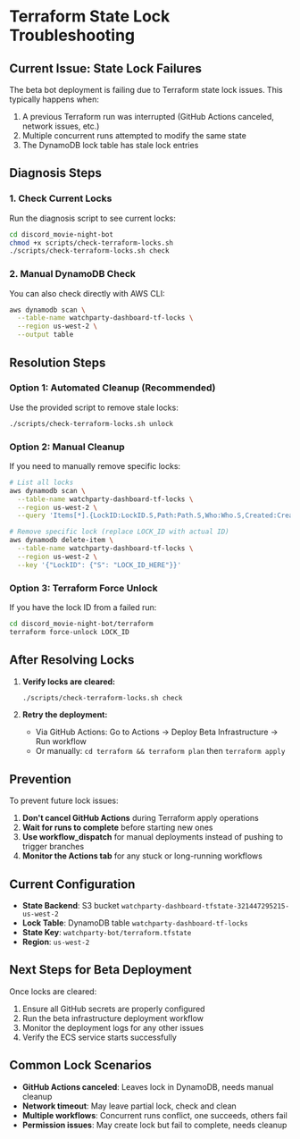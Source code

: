 # Terraform State Lock Troubleshooting

## Current Issue: State Lock Failures

The beta bot deployment is failing due to Terraform state lock issues. This typically happens when:

1. A previous Terraform run was interrupted (GitHub Actions canceled, network issues, etc.)
2. Multiple concurrent runs attempted to modify the same state
3. The DynamoDB lock table has stale lock entries

## Diagnosis Steps

### 1. Check Current Locks

Run the diagnosis script to see current locks:

```bash
cd discord_movie-night-bot
chmod +x scripts/check-terraform-locks.sh
./scripts/check-terraform-locks.sh check
```

### 2. Manual DynamoDB Check

You can also check directly with AWS CLI:

```bash
aws dynamodb scan \
  --table-name watchparty-dashboard-tf-locks \
  --region us-west-2 \
  --output table
```

## Resolution Steps

### Option 1: Automated Cleanup (Recommended)

Use the provided script to remove stale locks:

```bash
./scripts/check-terraform-locks.sh unlock
```

### Option 2: Manual Cleanup

If you need to manually remove specific locks:

```bash
# List all locks
aws dynamodb scan \
  --table-name watchparty-dashboard-tf-locks \
  --region us-west-2 \
  --query 'Items[*].{LockID:LockID.S,Path:Path.S,Who:Who.S,Created:Created.S}'

# Remove specific lock (replace LOCK_ID with actual ID)
aws dynamodb delete-item \
  --table-name watchparty-dashboard-tf-locks \
  --region us-west-2 \
  --key '{"LockID": {"S": "LOCK_ID_HERE"}}'
```

### Option 3: Terraform Force Unlock

If you have the lock ID from a failed run:

```bash
cd discord_movie-night-bot/terraform
terraform force-unlock LOCK_ID
```

## After Resolving Locks

1. **Verify locks are cleared:**

   ```bash
   ./scripts/check-terraform-locks.sh check
   ```

2. **Retry the deployment:**
   - Via GitHub Actions: Go to Actions → Deploy Beta Infrastructure → Run workflow
   - Or manually: `cd terraform && terraform plan` then `terraform apply`

## Prevention

To prevent future lock issues:

1. **Don't cancel GitHub Actions** during Terraform apply operations
2. **Wait for runs to complete** before starting new ones
3. **Use workflow_dispatch** for manual deployments instead of pushing to trigger branches
4. **Monitor the Actions tab** for any stuck or long-running workflows

## Current Configuration

- **State Backend**: S3 bucket `watchparty-dashboard-tfstate-321447295215-us-west-2`
- **Lock Table**: DynamoDB table `watchparty-dashboard-tf-locks`
- **State Key**: `watchparty-bot/terraform.tfstate`
- **Region**: `us-west-2`

## Next Steps for Beta Deployment

Once locks are cleared:

1. Ensure all GitHub secrets are properly configured
2. Run the beta infrastructure deployment workflow
3. Monitor the deployment logs for any other issues
4. Verify the ECS service starts successfully

## Common Lock Scenarios

- **GitHub Actions canceled**: Leaves lock in DynamoDB, needs manual cleanup
- **Network timeout**: May leave partial lock, check and clean
- **Multiple workflows**: Concurrent runs conflict, one succeeds, others fail
- **Permission issues**: May create lock but fail to complete, needs cleanup
